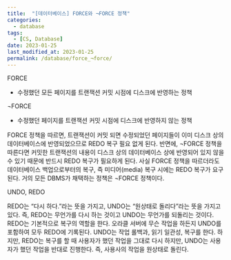 ```yaml
---
title:  "[데이터베이스] FORCE와 ¬FORCE 정책"
categories:
  - database
tags:
  - [CS, Database]
date: 2023-01-25
last_modified_at: 2023-01-25
permalink: /database/force_¬force/
---
```


FORCE
* 수정했던 모든 페이지를 트랜잭션 커밋 시점에 디스크에 반영하는 정책

¬FORCE
* 수정했던 페이지를 트랜잭션 커밋 시점에 디스크에 반영하지 않는 정책

FORCE 정책을 따르면, 트랜잭션이 커밋 되면 수정되었던 페이지들이 이미 디스크 상의 데이터베이스에 반영되었으므로 REDO 복구 필요 없게 된다. 
반면에, ¬FORCE 정책을 따른다면 커밋한 트랜잭션의 내용이 디스크 상의 데이터베이스 상에 반영되어 있지 않을 수 있기 때문에 반드시 REDO 복구가 필요하게 된다. 
사실 FORCE 정책을 따르더라도 데이터베이스 백업으로부터의 복구, 즉 미디어(media) 복구 시에는 REDO 복구가 요구된다. 
거의 모든 DBMS가 채택하는 정책은 ¬FORCE 정책이다.

UNDO, REDO

REDO는 “다시 하다.”라는 뜻을 가지고, UNDO는 “원상태로 돌리다”라는 뜻을 가지고 있다.
즉, REDO는 무언가를 다시 하는 것이고 UNDO는 무언가를 되돌리는 것이다.
REDO는 기본적으로 복구의 역할을 한다. 
오라클 서버에 무슨 작업을 하든지 UNDO를 포함하여 모두 REDO에 기록된다.
UNDO는 작업 롤백과, 읽기 일관성, 복구를 한다.
하지만, REDO는 복구를 할 때 사용자가 했던 작업을 그대로 다시 하지만, UNDO는 사용자가 했던 작업을 반대로 진행한다.
즉, 사용사의 작업을 원상태로 돌린다.
